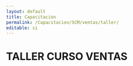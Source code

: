 ```yaml
---
layout: default
title: Capacitacion
permalink: /Capacitacion/SCM/ventas/taller/
editable: si
---
```


# TALLER CURSO VENTAS

